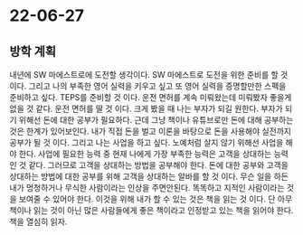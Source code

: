 # 22-06-27

## 방학 계획
내년에 SW 마에스트로에 도전할 생각이다. SW 마에스트로 도전을 위한 준비를 할 것 이다. 그리고 나의 부족한 영어 실력을 키우고 싶고 또 영어 실력을 증명할만한 스펙을 준비하고 싶다. TEPS를 준비할 것 이다. 운전 면허를 계속 미뤄왔는데 미뤄봤자 좋을게 없을 것 같다. 운전 면허를 딸 것 이다. 크게 봤을 때 나는 부자가 되길 원한다. 부자가 되기 위해선 돈에 대한 공부가 필요하다. 근데 그냥 책이나 유튜브로만 돈에 대해 공부하는 것은 한계가 있어보인다. 내가 직접 돈을 벌고 이론을 바탕으로 돈을 사용해야 실전까지 공부가 될 것 이다. 그리고 나는 사업을 하고 싶다. 노예처럼 살지 않기 위해선 사업을 해야 한다. 사업에 필요한 능력 중 현재 나에게 가장 부족한 능력은 고객을 상대하는 능력인 것 같다. 그러므로 고객을 상대하는 방법을 공부해야 한다. 돈에 대한 공부와 고객을 상대하는 방법에 대한 공부를 위해 고객을 상대하는 알바를 할 것 이다. 무슨 일을 하든 내가 멍청하거나 무식한 사람이라는 인상을 주면안된다. 똑똑하고 지적인 사람이라는 것을 보여줄 수 있어야 한다. 이것을 위해 내가 할 수 있는 것은 책을 읽는 것 이다. 단 아무 책이나 읽는 것이 아닌 많은 사람들에게 좋은 책이라고 인정받고 있는 책을 읽어야 한다. 책을 열심히 읽자.